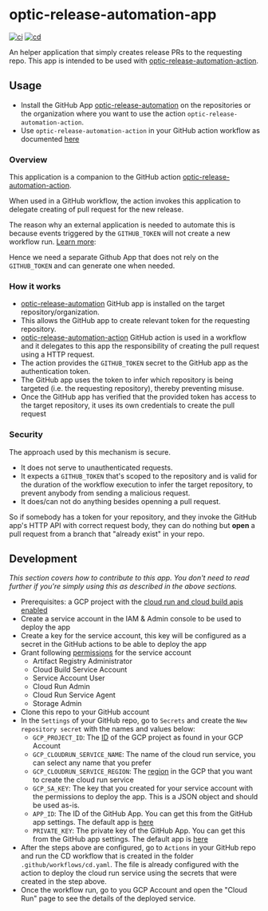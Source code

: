 # optic-release-automation-app

[![ci](https://github.com/nearform/optic-release-automation-app/actions/workflows/ci.yml/badge.svg)](https://github.com/nearform/optic-release-automation-app/actions/workflows/ci.yml)
[![cd](https://github.com/nearform/optic-release-automation-app/actions/workflows/cd.yml/badge.svg)](https://github.com/nearform/optic-release-automation-app/actions/workflows/cd.yml)

An helper application that simply creates release PRs to the requesting repo. This app is intended to be used with [optic-release-automation-action](https://github.com/nearform/optic-release-automation-action).

## Usage

- Install the GitHub App [optic-release-automation](https://github.com/apps/optic-release-automation) on the repositories or the organization where you want to use the action `optic-release-automation-action`.
- Use `optic-release-automation-action` in your GitHub action workflow as documented [here](https://github.com/nearform/optic-release-automation-action#example)

### Overview

This application is a companion to the GitHub action [optic-release-automation-action](https://github.com/nearform/optic-release-automation-action).

When used in a GitHub workflow, the action invokes this application to delegate creating of pull request for the new release.

The reason why an external application is needed to automate this is because events triggered by the `GITHUB_TOKEN` will not create a new workflow run. [Learn more](https://docs.github.com/en/actions/learn-github-actions/events-that-trigger-workflows#triggering-new-workflows-using-a-personal-access-token):

Hence we need a separate Github App that does not rely on the `GITHUB_TOKEN` and can generate one when needed.

### How it works

- [optic-release-automation](https://github.com/apps/optic-release-automation) GitHub app is installed on the target repository/organization.
- This allows the GitHub app to create relevant token for the requesting repository.
- [optic-release-automation-action](https://github.com/nearform/optic-release-automation-action) GitHub action is used in a workflow and it delegates to this app the responsibility of creating the pull request using a HTTP request.
- The action provides the `GITHUB_TOKEN` secret to the GitHub app as the authentication token.
- The GitHub app uses the token to infer which repository is being targeted (i.e. the requesting repository), thereby preventing misuse.
- Once the GitHub app has verified that the provided token has access to the target repository, it uses its own credentials to create the pull request

### Security

The approach used by this mechanism is secure.

- It does not serve to unauthenticated requests.
- It expects a `GITHUB_TOKEN` that's scoped to the repository and is valid for the duration of the workflow execution to infer the target repository, to prevent anybody from sending a malicious request.
- It does/can not do anything besides openning a pull request.

So if somebody has a token for your repository, and they invoke the GitHub app's HTTP API with correct request body, they can do nothing but **open** a pull request from a branch that "already exist" in your repo.

## Development

_This section covers how to contribute to this app. You don't need to read further if you're simply using this as described in the above sections._

- Prerequisites: a GCP project with the [cloud run and cloud build apis enabled](https://cloud.google.com/apis/docs/getting-started)
- Create a service account in the IAM & Admin console to be used to deploy the app
- Create a key for the service account, this key will be configured as a secret in the GitHub actions to be able to deploy the app
- Grant following [permissions](https://github.com/google-github-actions/deploy-cloudrun) for the service account
  - Artifact Registry Administrator
  - Cloud Build Service Account
  - Service Account User
  - Cloud Run Admin
  - Cloud Run Service Agent
  - Storage Admin
- Clone this repo to your GitHub account
- In the `Settings` of your GitHub repo, go to `Secrets` and create the `New repository secret` with the names and values below:
    - `GCP_PROJECT_ID`: The [ID](https://support.google.com/googleapi/answer/7014113?hl=en) of the GCP project as found in your GCP Account
    - `GCP_CLOUDRUN_SERVICE_NAME`: The name of the cloud run service, you can select any name that you prefer
    - `GCP_CLOUDRUN_SERVICE_REGION`: The [region](https://cloud.google.com/compute/docs/regions-zones) in the GCP that you want to create the cloud run service
    - `GCP_SA_KEY`: The key that you created for your service account with the permissions to deploy the app. This is a JSON object and should be used as-is.
    - `APP_ID`: The ID of the GitHub App. You can get this from the GitHub app settings. The default app is [here](https://github.com/apps/optic-release-automation)
    - `PRIVATE_KEY`: The private key of the GitHub App. You can get this from the GitHub app settings. The default app is [here](https://github.com/apps/optic-release-automation)
- After the steps above are configured, go to `Actions` in your GitHub repo and run the CD workflow that is created in the folder `.github/workflows/cd.yaml`. The file is already configured with the action to deploy the cloud run service using the secrets that were created in the step above.
- Once the workflow run, go to you GCP Account and open the "Cloud Run" page to see the details of the deployed service.
